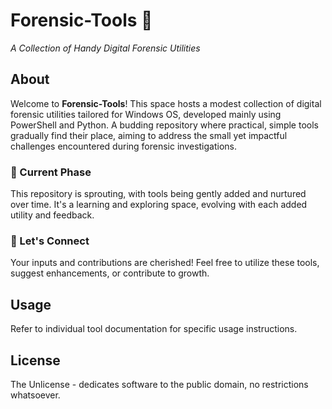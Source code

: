 # Forensic-Tools 🔐

*A Collection of Handy Digital Forensic Utilities*

## About

Welcome to **Forensic-Tools**! This space hosts a modest collection of digital forensic utilities tailored for Windows OS, developed mainly using PowerShell and Python. A budding repository where practical, simple tools gradually find their place, aiming to address the small yet impactful challenges encountered during forensic investigations.

### 🌱 Current Phase
This repository is sprouting, with tools being gently added and nurtured over time. It's a learning and exploring space, evolving with each added utility and feedback.

### 🤗 Let's Connect
Your inputs and contributions are cherished! Feel free to utilize these tools, suggest enhancements, or contribute to growth.

## Usage
Refer to individual tool documentation for specific usage instructions.

## License
The Unlicense - dedicates software to the public domain, no restrictions whatsoever.

